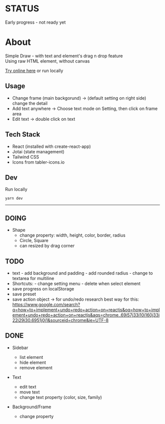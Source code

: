 # STATUS

Early progress - not ready yet

# About

Simple Draw - with text and element's drag n drop feature  
Using raw HTML element, without canvas

[Try online here](https://simple-draw-editor.vercel.app/) or run locally

## Usage

-   Change frame (main backgorund) -> (default setting on right side) change the detail
-   Add text anywhere -> Choose text mode on Setting, then click on frame area
-   Edit text -> double click on text

## Tech Stack

-   React (installed with create-react-app)
-   Jotai (state management)
-   Tailwind CSS
-   Icons from tabler-icons.io

## Dev

Run locally

```
yarn dev
```

---

## DOING

-   Shape
    -   change property: width, height, color, border, radius
    -   Circle, Square
    -   can resized by drag corner

## TODO

-   text - add background and padding - add rounded radius - change to textarea for multiline
-   Shortcuts: - change setting menu - delete when select element
-   save progress on localStorage
-   save preset
-   save action object -> for undo/redo
    research best way for this: https://www.google.com/search?q=how+to+implement+undo+redo+action+on+reactjs&oq=how+to+implement+undo+redo+action+on+reactjs&aqs=chrome..69i57j33i10i160j33i22i29i30.6951j0j1&sourceid=chrome&ie=UTF-8

## DONE

-   Sidebar

    -   list element
    -   hide element
    -   remove element

-   Text

    -   edit text
    -   move text
    -   change text property (color, size, family)

-   Background/Frame
    -   change property
